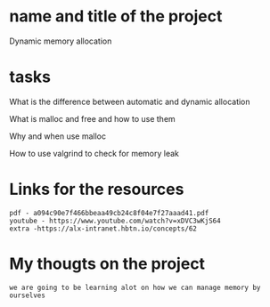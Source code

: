 # name and title of the project 
Dynamic memory allocation

# tasks
What is the difference between automatic and dynamic allocation

What is malloc and free and how to use them

Why and when use malloc

How to use valgrind to check for memory leak

# Links for the resources
	pdf - a094c90e7f466bbeaa49cb24c8f04e7f27aaad41.pdf
	youtube - https://www.youtube.com/watch?v=xDVC3wKjS64
	extra -https://alx-intranet.hbtn.io/concepts/62

# My thougts on the project
	we are going to be learning alot on how we can manage memory by ourselves

